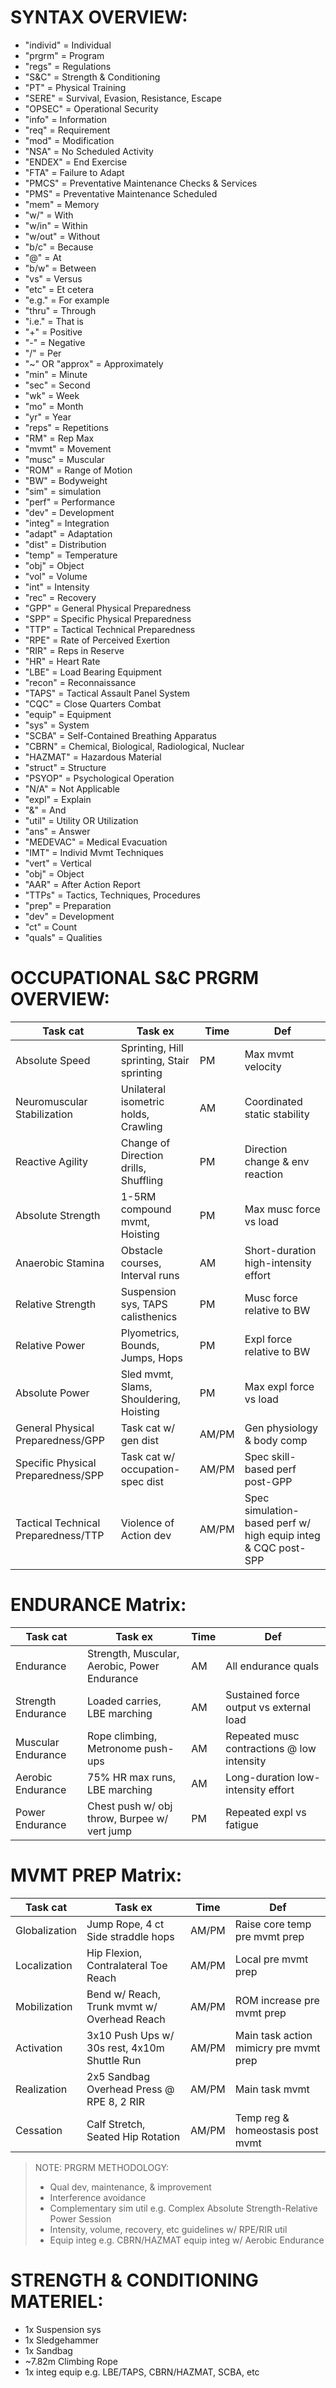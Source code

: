 # SYNTAX OVERVIEW:
* "individ" = Individual
* "prgrm" = Program
* "regs" = Regulations                                      
* "S&C" = Strength & Conditioning
* "PT" = Physical Training
* "SERE" = Survival, Evasion, Resistance, Escape
* "OPSEC" = Operational Security
* "info" = Information
* "req" = Requirement
* "mod" = Modification
* "NSA" = No Scheduled Activity
* "ENDEX" = End Exercise
* "FTA" = Failure to Adapt
* "PMCS" = Preventative Maintenance Checks & Services
* "PMS" = Preventative Maintenance Scheduled
* "mem" = Memory
* "w/" = With
* "w/in" = Within
* "w/out" = Without
* "b/c" = Because
* "@" = At
* "b/w" = Between
* "vs" = Versus
* "etc" = Et cetera
* "e.g." = For example
* "thru" = Through
* "i.e." = That is
* "+" = Positive
* "-" = Negative
* "/" = Per
* "~" OR "approx" = Approximately
* "min" = Minute
* "sec" = Second
* "wk" = Week
* "mo" = Month
* "yr" = Year
* "reps" = Repetitions
* "RM" = Rep Max
* "mvmt" = Movement
* "musc" = Muscular
* "ROM" = Range of Motion
* "BW" = Bodyweight
* "sim" = simulation
* "perf" = Performance
* "dev" = Development
* "integ" = Integration
* "adapt" = Adaptation
* "dist" = Distribution
* "temp" = Temperature
* "obj" = Object
* "vol" = Volume
* "int" = Intensity
* "rec" = Recovery
* "GPP" = General Physical Preparedness
* "SPP" = Specific Physical Preparedness
* "TTP" = Tactical Technical Preparedness
* "RPE" = Rate of Perceived Exertion
* "RIR" = Reps in Reserve
* "HR" = Heart Rate
* "LBE" = Load Bearing Equipment
* "recon" = Reconnaissance
* "TAPS" = Tactical Assault Panel System
* "CQC" = Close Quarters Combat
* "equip" = Equipment
* "sys" = System
* "SCBA" = Self-Contained Breathing Apparatus
* "CBRN" = Chemical, Biological, Radiological, Nuclear
* "HAZMAT" = Hazardous Material
* "struct" = Structure
* "PSYOP" = Psychological Operation
* "N/A" = Not Applicable
* "expl" = Explain
* "&" = And
* "util" = Utility OR Utilization
* "ans" = Answer
* "MEDEVAC" = Medical Evacuation
* "IMT" = Individ Mvmt Techniques
* "vert" = Vertical
* "obj" = Object
* "AAR" = After Action Report
* "TTPs" = Tactics, Techniques, Procedures
* "prep" = Preparation
* "dev" = Development
* "ct" = Count
* "quals" = Qualities

# OCCUPATIONAL S&C PRGRM OVERVIEW:

| Task cat                             | Task ex                                             | Time  | Def                                 |
|--------------------------------------|-----------------------------------------------------|-------|-------------------------------------|
| Absolute Speed             | Sprinting, Hill sprinting, Stair sprinting          | PM    | Max mvmt velocity                   |
| Neuromuscular Stabilization    | Unilateral isometric holds, Crawling                | AM    | Coordinated static stability        |
| Reactive Agility              | Change of Direction drills, Shuffling               | PM    | Direction change & env reaction    |
| Absolute Strength              | 1-5RM compound mvmt, Hoisting                       | PM    | Max musc force vs load              |
| Anaerobic Stamina               | Obstacle courses, Interval runs                     | AM    | Short-duration high-intensity effort|
| Relative Strength               | Suspension sys, TAPS calisthenics                   | PM    | Musc force relative to BW           |
| Relative Power                 | Plyometrics, Bounds, Jumps, Hops                    | PM    | Expl force relative to BW           |
| Absolute Power             | Sled mvmt, Slams, Shouldering, Hoisting             | PM    | Max expl force vs load              |
| General Physical Preparedness/GPP  | Task cat w/ gen dist                               | AM/PM | Gen physiology & body comp       |
| Specific Physical Preparedness/SPP | Task cat w/ occupation-spec dist                               | AM/PM | Spec skill-based perf post-GPP           |
| Tactical Technical Preparedness/TTP | Violence of Action dev                               | AM/PM | Spec simulation-based perf w/ high equip integ & CQC post-SPP           |

# ENDURANCE Matrix:
| Task cat                             | Task ex                                             | Time  | Def                                 |
|--------------------------------------|-----------------------------------------------------|-------|-------------------------------------|
| Endurance                      | Strength, Muscular, Aerobic, Power Endurance  | AM | All endurance quals |
| Strength Endurance             | Loaded carries, LBE marching                   | AM    | Sustained force output vs external load   |
| Muscular Endurance             | Rope climbing, Metronome push-ups                   | AM    | Repeated musc contractions @ low intensity   |
| Aerobic Endurance               | 75% HR max runs, LBE marching                       | AM    | Long-duration low-intensity effort  |
| Power Endurance        | Chest push w/ obj throw, Burpee w/ vert jump        | PM    | Repeated expl vs fatigue            |

# MVMT PREP Matrix:
| Task cat                             | Task ex                                             | Time  | Def                                 |
|--------------------------------------|-----------------------------------------------------|-------|-------------------------------------|
| Globalization           | Jump Rope, 4 ct Side straddle hops                  | AM/PM | Raise core temp pre mvmt prep                    |
| Localization              | Hip Flexion, Contralateral Toe Reach                | AM/PM | Local pre mvmt prep                          |
| Mobilization            | Bend w/ Reach, Trunk mvmt w/ Overhead Reach         | AM/PM | ROM increase pre mvmt prep                       | 
| Activation              | 3x10 Push Ups w/ 30s rest, 4x10m Shuttle Run        | AM/PM | Main task action mimicry pre mvmt prep                  |
| Realization              | 2x5 Sandbag Overhead Press @ RPE 8, 2 RIR           | AM/PM | Main task mvmt                          |
| Cessation               | Calf Stretch, Seated Hip Rotation                   | AM/PM | Temp reg & homeostasis post mvmt             |

> NOTE: 
> PRGRM METHODOLOGY:
> * Qual dev, maintenance, & improvement
> * Interference avoidance
> * Complementary sim util e.g. Complex Absolute Strength-Relative Power Session
> * Intensity, volume, recovery, etc guidelines w/ RPE/RIR util 
> * Equip integ e.g. CBRN/HAZMAT equip integ w/ Aerobic Endurance 
# STRENGTH & CONDITIONING MATERIEL:
* 1x Suspension sys
* 1x Sledgehammer
* 1x Sandbag
* ~7.82m Climbing Rope
* 1x integ equip e.g. LBE/TAPS, CBRN/HAZMAT, SCBA, etc

